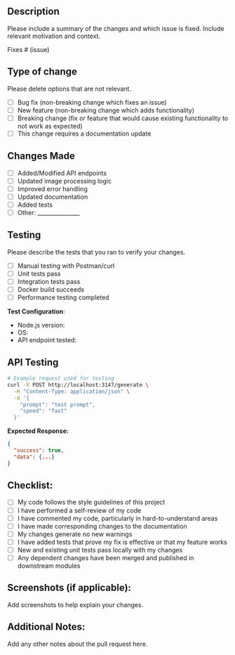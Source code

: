 ## Description
Please include a summary of the changes and which issue is fixed. Include relevant motivation and context.

Fixes # (issue)

## Type of change
Please delete options that are not relevant.

- [ ] Bug fix (non-breaking change which fixes an issue)
- [ ] New feature (non-breaking change which adds functionality)
- [ ] Breaking change (fix or feature that would cause existing functionality to not work as expected)
- [ ] This change requires a documentation update

## Changes Made
- [ ] Added/Modified API endpoints
- [ ] Updated image processing logic
- [ ] Improved error handling
- [ ] Updated documentation
- [ ] Added tests
- [ ] Other: _______________

## Testing
Please describe the tests that you ran to verify your changes.

- [ ] Manual testing with Postman/curl
- [ ] Unit tests pass
- [ ] Integration tests pass
- [ ] Docker build succeeds
- [ ] Performance testing completed

**Test Configuration**:
- Node.js version:
- OS:
- API endpoint tested:

## API Testing
```bash
# Example request used for testing
curl -X POST http://localhost:3147/generate \
  -H "Content-Type: application/json" \
  -d '{
    "prompt": "test prompt",
    "speed": "fast"
  }'
```

**Expected Response:**
```json
{
  "success": true,
  "data": {...}
}
```

## Checklist:
- [ ] My code follows the style guidelines of this project
- [ ] I have performed a self-review of my code
- [ ] I have commented my code, particularly in hard-to-understand areas
- [ ] I have made corresponding changes to the documentation
- [ ] My changes generate no new warnings
- [ ] I have added tests that prove my fix is effective or that my feature works
- [ ] New and existing unit tests pass locally with my changes
- [ ] Any dependent changes have been merged and published in downstream modules

## Screenshots (if applicable):
Add screenshots to help explain your changes.

## Additional Notes:
Add any other notes about the pull request here.
